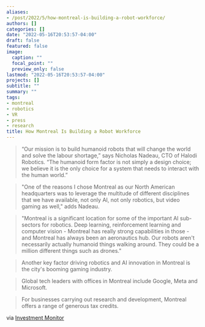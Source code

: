 ```yaml
---
aliases:
- /post/2022/5/how-montreal-is-building-a-robot-workforce/
authors: []
categories: []
date: "2022-05-16T20:53:57-04:00"
draft: false
featured: false
image:
  caption: ""
  focal_point: ""
  preview_only: false
lastmod: "2022-05-16T20:53:57-04:00"
projects: []
subtitle: ""
summary: ""
tags:
- montreal
- robotics
- VR
- press
- research
title: How Montreal Is Building a Robot Workforce
---
```


> “Our mission is to build humanoid robots that will change the world and solve the labour shortage,” says Nicholas Nadeau, CTO of Halodi Robotics. “The humanoid form factor is not simply a design choice; we believe it is the only choice for a system that needs to interact with the human world.”

> "One of the reasons I chose Montreal as our North American headquarters was to leverage the multitude of different disciplines that we have available, not only AI, not only robotics, but video gaming as well," adds Nadeau.

> "Montreal is a significant location for some of the important AI sub-sectors for robotics. Deep learning, reinforcement learning and computer vision - Montreal has really strong capabilities in those - and Montreal has always been an aeronautics hub. Our robots aren't necessarily actually humanoid things walking around. They could be a million different things such as drones."

> Another key factor driving robotics and AI innovation in Montreal is the city's booming gaming industry.

> Global tech leaders with offices in Montreal include Google, Meta and Microsoft.

> For businesses carrying out research and development, Montreal offers a range of generous tax credits.

via [Investment Monitor](https://www.investmentmonitor.ai/ai/how-montreal-is-building-a-robot-workforce)
